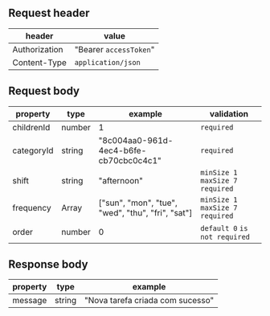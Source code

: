 ## Request header

| header        | value                  |
| ------------- | ---------------------- |
| Authorization | "Bearer `accessToken`" |
| Content-Type  | `application/json`     |

## Request body

| property   | type          | example                                           | validation                         |
| ---------- | ------------- | ------------------------------------------------- | ---------------------------------- |
| childrenId | number        | 1                                                 | `required`                         |
| categoryId | string        | "8c004aa0-961d-4ec4-b6fe-cb70cbc0c4c1"            | `required`                         |
| shift      | string        | "afternoon"                                       | `minSize 1` `maxSize 7` `required` |
| frequency  | Array<string> | ["sun", "mon", "tue", "wed", "thu", "fri", "sat"] | `minSize 1` `maxSize 7` `required` |
| order      | number        | 0                                                 | `default 0` `is not required`      |

## Response body

| property | type   | example                          |
| -------- | ------ | -------------------------------- |
| message  | string | "Nova tarefa criada com sucesso" |
